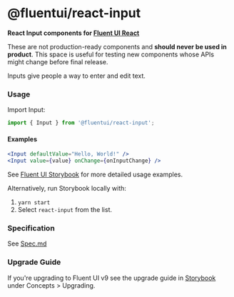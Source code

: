 # @fluentui/react-input

**React Input components for [Fluent UI React](https://developer.microsoft.com/en-us/fluentui)**

These are not production-ready components and **should never be used in product**. This space is useful for testing new components whose APIs might change before final release.

Inputs give people a way to enter and edit text.

### Usage

Import Input:

```js
import { Input } from '@fluentui/react-input';
```

#### Examples

```jsx
<Input defaultValue="Hello, World!" />
<Input value={value} onChange={onInputChange} />
```

See [Fluent UI Storybook](https://aka.ms/fluentui-storybook) for more detailed usage examples.

Alternatively, run Storybook locally with:

1. `yarn start`
2. Select `react-input` from the list.

### Specification

See [Spec.md](./Spec.md)

### Upgrade Guide

If you're upgrading to Fluent UI v9 see the upgrade guide in [Storybook](https://aka.ms/fluentui-storybook) under Concepts > Upgrading.
